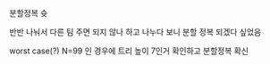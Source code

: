분할정복 슛

반반 나눠서 다른 팀 주면 되지 않나 하고 나누다 보니 분할 정복 되겠다 싶었음

worst case(?) N=99 인 경우에 트리 높이 7인거 확인하고 분할정복 확신